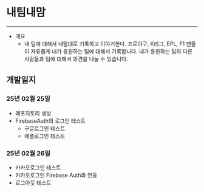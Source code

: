 # 내팀내맘
---

- 개요
    - 내 팀에 대해서 내맘대로 기록하고 이야기한다. 프로야구, K리그, EPL, F1 팬들이 자유롭게 내가 응원하는 팀에 대해서 기록합니다. 내가 응원하는 팀의 다른 사람들과 팀에 대해서 의견을 나눌 수 있습니다.

## 개발일지
### 25년 02월 25일
- 레포지토리 생성
- FirebaseAuth의 로그인 테스트
    - 구글로그인 테스트
    - 애플로그인 테스트    
### 25년 02월 26일
- 카카오로그인 테스트
- 카카오로그인 Firebase Auth와 연동
- 로그아웃 테스트
